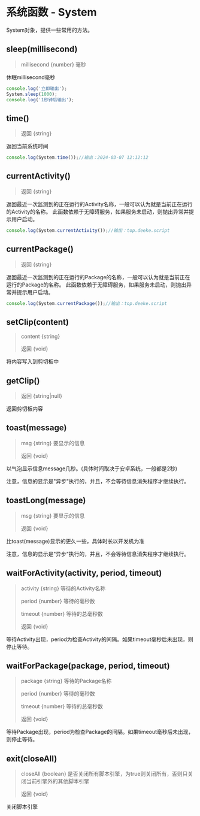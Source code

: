 # 系统函数 - System

System对象，提供一些常用的方法。

## sleep(millisecond)
> millisecond {number} 毫秒

休眠millisecond毫秒

```javascript
console.log('立即输出');
System.sleep(1000);
console.log('1秒钟后输出');
```

## time()
> 返回 {string}

返回当前系统时间

```javascript
console.log(System.time());//输出：2024-03-07 12:12:12
```

## currentActivity()
> 返回 {string}

返回最近一次监测到的正在运行的Activity名称，一般可以认为就是当前正在运行的Activity的名称。
此函数依赖于无障碍服务，如果服务未启动，则抛出异常并提示用户启动。

```javascript
console.log(System.currentActivity());//输出：top.deeke.script
```


## currentPackage()
> 返回 {string}

返回最近一次监测到的正在运行的Package的名称，一般可以认为就是当前正在运行的Package的名称。
此函数依赖于无障碍服务，如果服务未启动，则抛出异常并提示用户启动。

```javascript
console.log(System.currentPackage());//输出：top.deeke.script
```

## setClip(content)
> content {string}
> 
> 返回 {void}

将内容写入到剪切板中

## getClip()
> 返回 {string|null}

返回剪切板内容

## toast(message)
> msg {string} 要显示的信息
> 
> 返回 {void}

以气泡显示信息message几秒。(具体时间取决于安卓系统，一般都是2秒)

注意，信息的显示是"异步"执行的，并且，不会等待信息消失程序才继续执行。


## toastLong(message)
> msg {string} 要显示的信息
> 
> 返回 {void}

比toast(message)显示的更久一些，具体时长以开发机为准

注意，信息的显示是"异步"执行的，并且，不会等待信息消失程序才继续执行。

## waitForActivity(activity, period, timeout)
> activity {string} 等待的Activity名称
> 
> period {number} 等待的毫秒数
> 
> timeout {number} 等待的总毫秒数
> 
> 返回 {void}

等待Activity出现，period为检查Activity的间隔。如果timeout毫秒后未出现，则停止等待。


## waitForPackage(package, period, timeout)
> package {string} 等待的Package名称
> 
> period {number} 等待的毫秒数
> 
> timeout {number} 等待的总毫秒数
> 
> 返回 {void}

等待Package出现，period为检查Package的间隔。如果timeout毫秒后未出现，则停止等待。


## exit(closeAll)
> closeAll {boolean} 是否关闭所有脚本引擎，为true则关闭所有，否则只关闭当前引擎外的其他脚本引擎
> 
> 返回 {void}

关闭脚本引擎
